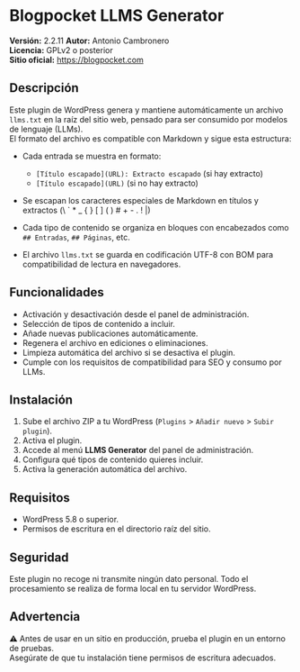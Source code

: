 # Blogpocket LLMS Generator

**Versión:** 2.2.11 
**Autor:** Antonio Cambronero  
**Licencia:** GPLv2 o posterior  
**Sitio oficial:** https://blogpocket.com

## Descripción

Este plugin de WordPress genera y mantiene automáticamente un archivo `llms.txt` en la raíz del sitio web, pensado para ser consumido por modelos de lenguaje (LLMs).  
El formato del archivo es compatible con Markdown y sigue esta estructura:

- Cada entrada se muestra en formato:
  - `[Título escapado](URL): Extracto escapado` (si hay extracto)
  - `[Título escapado](URL)` (si no hay extracto)

- Se escapan los caracteres especiales de Markdown en títulos y extractos (\ ` * _ { } [ ] ( ) # + - . ! |)
- Cada tipo de contenido se organiza en bloques con encabezados como `## Entradas`, `## Páginas`, etc.
- El archivo `llms.txt` se guarda en codificación UTF-8 con BOM para compatibilidad de lectura en navegadores.

## Funcionalidades

- Activación y desactivación desde el panel de administración.
- Selección de tipos de contenido a incluir.
- Añade nuevas publicaciones automáticamente.
- Regenera el archivo en ediciones o eliminaciones.
- Limpieza automática del archivo si se desactiva el plugin.
- Cumple con los requisitos de compatibilidad para SEO y consumo por LLMs.

## Instalación

1. Sube el archivo ZIP a tu WordPress (`Plugins` > `Añadir nuevo` > `Subir plugin`).
2. Activa el plugin.
3. Accede al menú **LLMS Generator** del panel de administración.
4. Configura qué tipos de contenido quieres incluir.
5. Activa la generación automática del archivo.

## Requisitos

- WordPress 5.8 o superior.
- Permisos de escritura en el directorio raíz del sitio.

## Seguridad

Este plugin no recoge ni transmite ningún dato personal. Todo el procesamiento se realiza de forma local en tu servidor WordPress.

## Advertencia

⚠️ Antes de usar en un sitio en producción, prueba el plugin en un entorno de pruebas.  
Asegúrate de que tu instalación tiene permisos de escritura adecuados.
